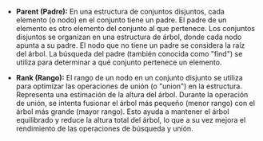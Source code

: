 


- **Parent (Padre):** En una estructura de conjuntos disjuntos, cada elemento (o nodo) en el conjunto tiene un padre. El padre de un elemento es otro elemento del conjunto al que pertenece. Los conjuntos disjuntos se organizan en una estructura de árbol, donde cada nodo apunta a su padre. El nodo que no tiene un padre se considera la raíz del árbol. La búsqueda del padre (también conocida como "find") se utiliza para determinar a qué conjunto pertenece un elemento.


- **Rank (Rango):** El rango de un nodo en un conjunto disjunto se utiliza para optimizar las operaciones de unión (o "union") en la estructura. Representa una estimación de la altura del árbol. Durante la operación de unión, se intenta fusionar el árbol más pequeño (menor rango) con el árbol más grande (mayor rango). Esto ayuda a mantener el árbol equilibrado y reduce la altura total del árbol, lo que a su vez mejora el rendimiento de las operaciones de búsqueda y unión.